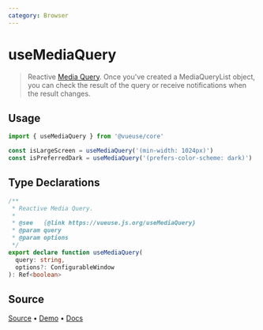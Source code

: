 ```yaml
---
category: Browser
---
```


# useMediaQuery

> Reactive [Media Query]((https://developer.mozilla.org/en-US/docs/Web/CSS/Media_Queries/Testing_media_queries)). Once you've created a MediaQueryList object, you can check the result of the query or receive notifications when the result changes.

## Usage

```js
import { useMediaQuery } from '@vueuse/core'

const isLargeScreen = useMediaQuery('(min-width: 1024px)')
const isPreferredDark = useMediaQuery('(prefers-color-scheme: dark)')
```


<!--FOOTER_STARTS-->
## Type Declarations

```typescript
/**
 * Reactive Media Query.
 *
 * @see   {@link https://vueuse.js.org/useMediaQuery}
 * @param query
 * @param options
 */
export declare function useMediaQuery(
  query: string,
  options?: ConfigurableWindow
): Ref<boolean>
```

## Source

[Source](https://github.com/vueuse/vueuse/blob/master/packages/core/useMediaQuery/index.ts) • [Demo](https://github.com/vueuse/vueuse/blob/master/packages/core/useMediaQuery/demo.vue) • [Docs](https://github.com/vueuse/vueuse/blob/master/packages/core/useMediaQuery/index.md)


<!--FOOTER_ENDS-->
